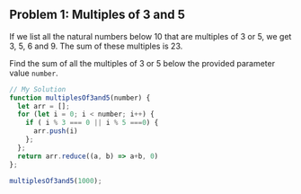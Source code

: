 ## Problem 1: Multiples of 3 and 5
If we list all the natural numbers below 10 that are multiples of 3 or 5, we get 3, 5, 6 and 9. The sum of these multiples is 23.

Find the sum of all the multiples of 3 or 5 below the provided parameter value `number`.

```JavaScript
// My Solution
function multiplesOf3and5(number) {
  let arr = [];
  for (let i = 0; i < number; i++) {
    if ( i % 3 === 0 || i % 5 ===0) {
      arr.push(i)
    };
  };
  return arr.reduce((a, b) => a+b, 0)
};

multiplesOf3and5(1000);
```
